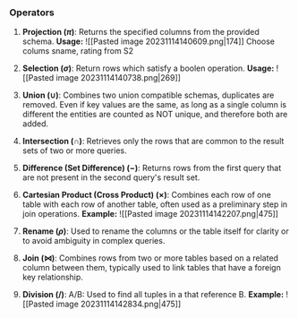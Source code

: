 ### Operators
1. **Projection ($\pi$)**: Returns the specified columns from the provided schema.
	**Usage:**
	 ![[Pasted image 20231114140609.png|174]]
	Choose colums sname, rating from S2
    
2. **Selection ($\sigma$)**: Return rows which satisfy a boolen operation.
	**Usage:**
	![[Pasted image 20231114140738.png|269]]
	      
1. **Union ($\cup$)**: Combines two union compatible schemas, duplicates are removed. Even if key values are the same, as long as a single column is different the entities are counted as NOT unique, and therefore both are added.
    
4. **Intersection ($\cap$)**: Retrieves only the rows that are common to the result sets of two or more queries.
    
5. **Difference (Set Difference) ($-$)**: Returns rows from the first query that are not present in the second query's result set.
	
1. **Cartesian Product (Cross Product) ($\times$)**: Combines each row of one table with each row of another table, often used as a preliminary step in join operations.
	**Example:**
		![[Pasted image 20231114142207.png|475]]
		
    
7. **Rename ($\rho$)**: Used to rename the columns or the table itself for clarity or to avoid ambiguity in complex queries.
    
8. **Join ($\bowtie$)**: Combines rows from two or more tables based on a related column between them, typically used to link tables that have a foreign key relationship.
    
9. **Division ($/$)**: A/B: Used to find all tuples in a that reference B.
	**Example:**
		![[Pasted image 20231114142834.png|475]]
